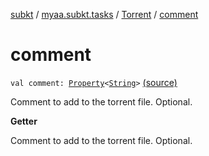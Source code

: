 [subkt](../../index.md) / [myaa.subkt.tasks](../index.md) / [Torrent](index.md) / [comment](./comment.md)

# comment

`val comment: `[`Property`](https://docs.gradle.org/current/javadoc/org/gradle/api/provider/Property.html)`<`[`String`](https://kotlinlang.org/api/latest/jvm/stdlib/kotlin/-string/index.html)`>` [(source)](https://github.com/Myaamori/SubKt/blob/0.1.10/src/main/kotlin/myaa/subkt/tasks/tasks.kt#L679)

Comment to add to the torrent file. Optional.

**Getter**

Comment to add to the torrent file. Optional.

